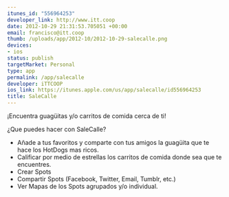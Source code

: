 ```yaml
--- 
itunes_id: "556964253"
developer_link: http://www.itt.coop
date: 2012-10-29 21:31:53.705051 +00:00
email: francisco@itt.coop
thumb: /uploads/app/2012-10/2012-10-29-salecalle.png
devices: 
- ios
status: publish
targetMarket: Personal
type: app
permalink: /app/salecalle
developer: iTTCOOP
ios_link: https://itunes.apple.com/us/app/salecalle/id556964253
title: SaleCalle
---
```


¡Encuentra guagüitas y/o carritos de comida cerca de ti! 

¿Que puedes hacer con SaleCalle? 

- Añade a tus favoritos y comparte con tus amigos la guagüita que te hace los HotDogs mas ricos. 
- Calificar por medio de estrellas los carritos de comida donde sea que te encuentres. 
- Crear Spots 
- Compartir Spots (Facebook, Twitter, Email, Tumblr, etc.) 
- Ver Mapas de los Spots agrupados y/o individual.

